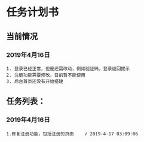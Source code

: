 # 任务计划书
## 当前情况
 ### 2019年4月16日
    1. 登录已经正常，但是还需改动，例如验证码，登录返回提示
    2. 注册功能需要修改，目前暂不能使用
    3. 后台首页还没有开始搭建
    
## 任务列表：
### 2019年4月16日
    1.修复注册功能，包括注册的页面    √ 2019-4-17 03:09:06
    
